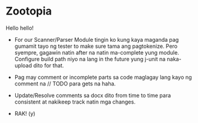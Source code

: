 # Zootopia

Hello hello!

* For our Scanner/Parser Module tingin ko kung kaya maganda pag gumamit tayo ng tester to make sure tama ang pagtokenize. Pero syempre, gagawin natin after na natin ma-complete yung module. Configure build path niyo na lang in the future yung j-unit na naka-upload dito for that.

* Pag may comment or incomplete parts sa code maglagay lang kayo ng comment na // TODO para gets na haha.

* Update/Resolve comments sa docx dito from time to time para consistent at nakikeep track natin mga changes.

* RAK! (y)
